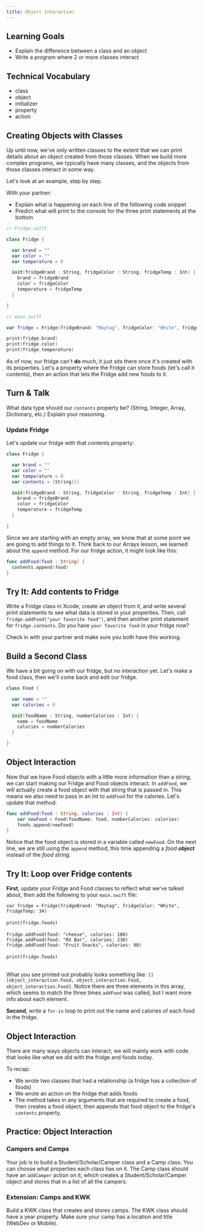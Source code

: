 ```yaml
---
title: Object Interaction
---
```


## Learning Goals

* Explain the difference between a class and an object
* Write a program where 2 or more classes interact

## Technical Vocabulary

* class
* object
* initializer
* property
* action

## Creating Objects with Classes

Up until now, we've only written classes to the extent that we can print details about an object created from those classes. When we build more complex programs, we typically have many classes, and the objects from those classes interact in some way.

Let's look at an example, step by step.

With your partner:
- Explain what is happening on each line of the following code snippet
- Predict what will print to the console for the three print statements at the bottom

```swift
// Fridge.swift

class Fridge {

  var brand = ""
  var color = ""
  var temperature = 0

  init(fridgeBrand : String, fridgeColor : String, fridgeTemp : Int) {
    brand = fridgeBrand
    color = fridgeColor
    temperature = fridgeTemp
  }

}
```

```swift
// main.swift

var fridge = Fridge(fridgeBrand: "Maytag", fridgeColor: "White", fridgeTemp: 34)

print(fridge.brand)
print(fridge.color)
print(fridge.temperature)
```

As of now, our fridge can't **do** much, it just sits there once it's created with its properties. Let's a property where the Fridge can store foods (let's call it contents), then an action that lets the Fridge add new foods to it.

<div class="try-it">
  <h2>Turn & Talk</h2>
  <p>What data type should our <code class="try-it-code">contents</code> property be? (String, Integer, Array, Dictionary, etc.) Explain your reasoning.</p>
</div>

### Update Fridge

Let's update our fridge with that contents property:

```swift
class Fridge {

  var brand = ""
  var color = ""
  var temperature = 0
  var contents = [String]()

  init(fridgeBrand : String, fridgeColor : String, fridgeTemp : Int) {
    brand = fridgeBrand
    color = fridgeColor
    temperature = fridgeTemp
  }

}
```

Since we are starting with an empty array, we know that at some point we are going to add things to it. Think back to our Arrays lesson, we learned about the `append` method. For our fridge action, it might look like this:

```swift
func addFood(food : String) {
  contents.append(food)
}
```

<div class="try-it">
  <h2>Try It: Add contents to Fridge</h2>
  <p>Write a Fridge class in Xcode, create an object from it, and write several print statements to see what data is stored in your properties. Then, call <code class="try-it-code">fridge.addFood("your favorite food")</code>, and then another print statement for <code class="try-it-code">fridge.contents</code>. Do you have <code class="try-it-code">your favorite food</code> in your fridge now?</p>
  <p>Check in with your partner and make sure you both have this working.</p>
</div>

## Build a Second Class

We have a bit going on with our fridge, but no interaction yet. Let's make a food class, then we'll come back and edit our fridge.

```swift
class Food {

  var name = ""
  var calories = 0

  init(foodName : String, numberCalories : Int) {
    name = foodName
    calories = numberCalories
  }

}
```

## Object Interaction

Now that we have Food objects with a little more information than a string, we can start making our Fridge and Food objects interact. In `addFood`, we will actually create a food object with that string that is passed in. This means we also need to pass in an Int to `addFood` for the calories. Let's update that method:

```swift
func addFood(food : String, calories : Int) {
    var newFood = Food(foodName: food, numberCalories: calories)
    foods.append(newFood)
}
```

Notice that the food object is stored in a variable called `newFood`. On the next line, we are still using the `append` method, this time appending a _food **object**_ instead of the _food string_.

<div class="try-it">
  <h2>Try It: Loop over Fridge contents</h2>
  <p><strong>First</strong>, update your Fridge and Food classes to reflect what we've talked about, then add the following to your <code class="try-it-code">main.swift</code> file:</p>
  <code class="try-it-code">var fridge = Fridge(fridgeBrand: "Maytag", fridgeColor: "White", fridgeTemp: 34)</code>
  <br><br>
  <code class="try-it-code">print(fridge.foods)</code>
  <br><br>
  <code class="try-it-code">fridge.addFood(food: "cheese", calories: 100)</code>
  <br>
  <code class="try-it-code">fridge.addFood(food: "RX Bar", calories: 230)</code>
  <br>
  <code class="try-it-code">fridge.addFood(food: "Fruit Snacks", calories: 90)</code>
  <br><br>
  <code class="try-it-code">print(fridge.foods)</code>
  <br><br>
  <p>What you see printed out probably looks something like: <code class="try-it-code">[]</code> <code class="try-it-code">[object_interaction.Food, object_interaction.Food, object_interaction.Food]</code>. Notice there are three elements in this array, which seems to match the three times <code class="try-it-code">addFood</code> was called, but I want more info about each element.</p>
  <p><strong>Second</strong>, write a <code class="try-it-code">for-in</code> loop to print out the name and calories of each food in the fridge.</p>
</div>

## Object Interaction

There are many ways objects can interact; we will mainly work with code that looks like what we did with the fridge and foods today.

To recap:
- We wrote two classes that had a relationship (a fridge has a collection of foods)
- We wrote an action on the fridge that adds foods
- The method takes in any arguments that are required to create a food, then creates a food object, then appends that food object to the fridge's `contents` property.

<div class="practice">
  <h2>Practice: Object Interaction</h2>
  <h3>Campers and Camps</h3>
  <p>Your job is to build a Student/Scholar/Camper class and a Camp class. You can choose what properties each class has on it. The Camp class should have an <code class="try-it-code">addCamper</code> action on it, which creates a Student/Scholar/Camper object and stores that in a list of all the campers.</p>
  <h3>Extension: Camps and KWK</h3>
  <p>Build a KWK class that creates and stores camps. The KWK class should have a year property. Make sure your camp has a location and title (WebDev or Mobile).</p>
</div>
